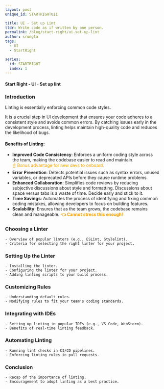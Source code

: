 ```yaml
---
layout: post
unique_id: STARTRIGHTUI1

title: UI - Set up Lint
tldr: Write code as if written by one person.
permalink: /blog/start-right/ui-set-up-lint
author: srungta
tags:
  - UI
  - StartRight

series:
  id: STARTRIGHT
  index: 1
---
```


#### Start Right - UI - Set up lint

### Introduction

Linting is essentially enforcing common code styles.

It is a crucial step in UI development that ensures your code adheres to a consistent style and avoids common errors. By catching issues early in the development process, linting helps maintain high-quality code and reduces the likelihood of bugs.

#### Benefits of Linting:

- **Improved Code Consistency**: Enforces a uniform coding style across the team, making the codebase easier to read and maintain.  
  <span style="color:orange">☝️ Bonus advantage for new devs to onboard.</span>
- **Error Prevention**: Detects potential issues such as syntax errors, unused variables, or deprecated APIs before they cause runtime problems.
- **Enhanced Collaboration**: Simplifies code reviews by reducing subjective discussions about style and formatting. Discussions about space versus tabs is a waste of time. Decide early and stick to it.
- **Time Savings**: Automates the process of identifying and fixing common coding mistakes, allowing developers to focus on building features.
- **Scalability**: Ensures that as the team grows, the codebase remains clean and manageable. <span style="color:orange">**👈 Cannot stress this enough!**</span>

### Choosing a Linter

    - Overview of popular linters (e.g., ESLint, Stylelint).
    - Criteria for selecting the right linter for your project.

### Setting Up the Linter

    - Installing the linter.
    - Configuring the linter for your project.
    - Adding linting scripts to your build process.

### Customizing Rules

    - Understanding default rules.
    - Modifying rules to fit your team's coding standards.

### Integrating with IDEs

    - Setting up linting in popular IDEs (e.g., VS Code, WebStorm).
    - Benefits of real-time linting feedback.

### Automating Linting

    - Running lint checks in CI/CD pipelines.
    - Enforcing linting rules in pull requests.

### Conclusion

    - Recap of the importance of linting.
    - Encouragement to adopt linting as a best practice.
